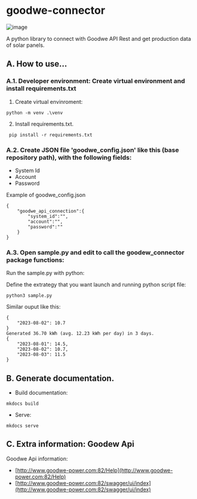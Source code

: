 # goodwe-connector
![image](https://user-images.githubusercontent.com/53972851/221367514-63997c8c-b491-467b-996b-0407ff98ffba.png)

A python library to connect with Goodwe API Rest and get production data of solar panels.

## A. How to use...

### A.1. Developer environment: Create virtual environment and install requirements.txt

1. Create virtual envinroment:

```
python -m venv .\venv
```
2. Install requirements.txt.

```
 pip install -r requirements.txt
```

### A.2. Create JSON file 'goodwe_config.json' like this (base repository path), with the following fields:

- System Id
- Account
- Password

Example of goodwe_config.json

```
{
    "goodwe_api_connection":{
        "system_id":"",
        "account":"",
        "password":""
    }
}
```
### A.3. Open sample.py and edit to call the goodew_connector package functions:

Run the sample.py with python:

Define the extrategy that you want launch and running python script file:
```
python3 sample.py
```

Similar ouput like this:
```
{
    "2023-08-02": 10.7
}
Generated 36.70 kWh (avg. 12.23 kWh per day) in 3 days.
{
    "2023-08-01": 14.5,
    "2023-08-02": 10.7,
    "2023-08-03": 11.5
}
```
## B. Generate documentation.

- Build documentation:

```
mkdocs build
```

- Serve:

```
mkdocs serve
```

## C. Extra information: Goodew Api

Goodwe Api information:

- [http://www.goodwe-power.com:82/Help](http://www.goodwe-power.com:82/Help)
- [http://www.goodwe-power.com:82/swagger/ui/index](http://www.goodwe-power.com:82/swagger/ui/index)

